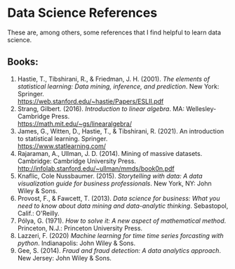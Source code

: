 # Data Science References
These are, among others, some references that I find helpful to learn data science.<br/> 
## Books:
1. Hastie, T., Tibshirani, R., & Friedman, J. H. (2001). *The elements of statistical learning: Data mining, inference, and prediction*. New York: Springer. <br/>
https://web.stanford.edu/~hastie/Papers/ESLII.pdf
2. Strang, Gilbert. (2016). *Introduction to linear algebra*. MA: Wellesley-Cambridge Press. <br/>
https://math.mit.edu/~gs/linearalgebra/
3. James, G., Witten, D., Hastie, T., & Tibshirani, R. (2021). An introduction to statistical learning. Springer. <br/>
https://www.statlearning.com/
4. Rajaraman, A., Ullman, J. D. (2014). Mining of massive datasets. Cambridge: Cambridge University Press.
http://infolab.stanford.edu/~ullman/mmds/book0n.pdf
5. Knaflic, Cole Nussbaumer. (2015). *Storytelling with data: A data visualization guide for business professionals*. New York, NY: John Wiley & Sons. <br/>
6. Provost, F., & Fawcett, T. (2013). *Data science for business: What you need to know about data mining and data-analytic thinking*. Sebastopol, Calif.: O'Reilly. <br/> 
7. Pólya, G. (1971). *How to solve it: A new aspect of mathematical method*. Princeton, N.J.: Princeton University Press. <br/>
8. Lazzeri, F. (2020) *Machine learning for time time series forcasting with python*. Indianapolis: John Wiley & Sons. <br/>
9. Gee, S. (2014). *Fraud and fraud detection: A data analytics approach*. New Jersey: John Wiley & Sons. <br/>
